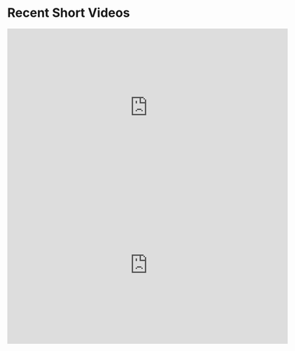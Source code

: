 <h1>Recent Short Videos</h1>

<iframe width="640" height="360" src="https://www.youtube.com/embed/pO6L3TwzFW4" title="" frameborder="0" allow="accelerometer; autoplay; clipboard-write; encrypted-media; gyroscope; picture-in-picture; web-share" referrerpolicy="strict-origin-when-cross-origin" allowfullscreen></iframe>

<iframe width="640" height="360" src="https://www.youtube.com/embed/hVzcnRUAky0" title="Most Dependable Fountains, Arlington, TN" frameborder="0" allow="accelerometer; autoplay; clipboard-write; encrypted-media; gyroscope; picture-in-picture; web-share" referrerpolicy="strict-origin-when-cross-origin" allowfullscreen></iframe>
